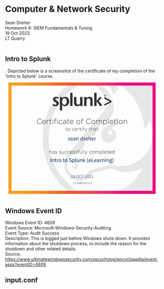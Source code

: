 # **Computer & Network Security**
Sean Dreher  <br />
Homework 6: SIEM Fundamentals & Tuning  <br />
19 Oct 2023  <br />
LT Quarry <br />
<br />
## **Intro to Splunk**
. Depicted below is a screenshot of the certificate of my completion of the 'Intro to Splunk' course. <br />
![6102](https://github.com/seandreher/CNS-Lab/blob/main/Homework6/certificate.png) <br />


## **Windows Event ID**
Windows Event ID: 4609 <br />
Event Source: Microsoft-Windows-Security-Auditing <br />
Event Type: Audit Success <br />
Description: This is logged just before Windows shuts down. It provides information about the shutdown process, to include the reason for the shutdown and other related details. <br />
Source: https://www.ultimatewindowssecurity.com/securitylog/encyclopedia/event.aspx?eventID=4609 <br />


## **input.conf**

